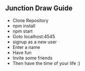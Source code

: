 <!-- ## Example: http://reacti-todo.surge.sh -->

## Junction Draw Guide

* Clone Repository
* npm install
* npm start
* Goto localhost:4545
* signup as a new user 
* Enter a name
* Have fun
* Invite some friends
* Then have the time of your life :)